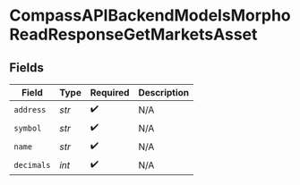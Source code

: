 # CompassAPIBackendModelsMorphoReadResponseGetMarketsAsset


## Fields

| Field              | Type               | Required           | Description        |
| ------------------ | ------------------ | ------------------ | ------------------ |
| `address`          | *str*              | :heavy_check_mark: | N/A                |
| `symbol`           | *str*              | :heavy_check_mark: | N/A                |
| `name`             | *str*              | :heavy_check_mark: | N/A                |
| `decimals`         | *int*              | :heavy_check_mark: | N/A                |